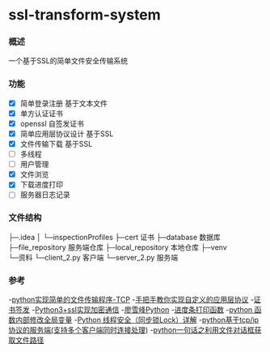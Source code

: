# ssl-transform-system
### 概述

一个基于SSL的简单文件安全传输系统


### 功能
- [x] 简单登录注册 基于文本文件
- [x] 单方认证证书
- [x] openssl 自签发证书
- [x] 简单应用层协议设计 基于SSL
- [x] 文件传输下载 基于SSL
- [ ] 多线程
- [ ] 用户管理
- [x] 文件浏览
- [x] 下载进度打印
- [ ] 服务器日志记录

### 文件结构
├─.idea
│  └─inspectionProfiles
├─cert 证书
├─database  数据库
├─file_repository  服务端仓库
├─local_repository 本地仓库
├─venv  
└─资料
└─client_2.py 客户端
└─server_2.py 服务端


### 参考
-[python实现简单的文件传输程序-TCP](https://blog.csdn.net/Tifinity/article/details/90372654)
-[手把手教你实现自定义的应用层协议](https://segmentfault.com/a/1190000008740863#item-7)
-[证书签发](https://www.jianshu.com/p/6997d5dd8258)
-[Python3+ssl实现加密通信](https://www.cnblogs.com/lsdb/p/9397530.html) 
-[廖雪峰Python](https://www.liaoxuefeng.com/wiki/1016959663602400)
-[进度条打印函数](https://www.cnblogs.com/suguangti/p/10802720.html)
-[python 函数内部修改全局变量](https://blog.csdn.net/zy13270867781/article/details/80662967)
-[Python 线程安全（同步锁Lock）详解](http://c.biancheng.net/view/2617.html)
-[python基于tcp/ip协议的服务端(支持多个客户端同时连接处理)](https://www.cnblogs.com/yuanshuang-club/p/11541622.html)
-[python一句话之利用文件对话框获取文件路径](https://blog.csdn.net/shawpan/article/details/78759199)
